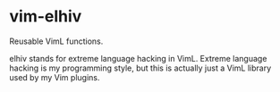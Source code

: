 # vim-elhiv
Reusable VimL functions.

elhiv stands for extreme language hacking in VimL. Extreme language hacking is my programming style, but this is actually just a VimL library used by my Vim plugins.
